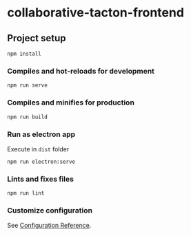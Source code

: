 # collaborative-tacton-frontend

## Project setup
```
npm install
```

### Compiles and hot-reloads for development
```
npm run serve
```

### Compiles and minifies for production
```
npm run build
```
### Run as electron app
Execute in `dist` folder
```
npm run electron:serve
```
### Lints and fixes files
```
npm run lint
```

### Customize configuration
See [Configuration Reference](https://cli.vuejs.org/config/).

